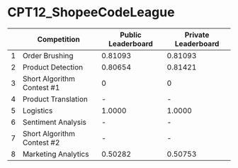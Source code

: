 # CPT12_ShopeeCodeLeague

|   | Competition                | Public Leaderboard | Private Leaderboard |
|---|----------------------------|--------------------|---------------------|
| 1 | Order Brushing             | 0.81093            | 0.81093             |
| 2 | Product Detection          | 0.80654            | 0.81421             |
| 3 | Short Algorithm Contest #1 | 0                  | 0                   |
| 4 | Product Translation        | -                  | -                   |
| 5 | Logistics                  | 1.0000             | 1.0000              |
| 6 | Sentiment Analysis         | -                  | -                   |
| 7 | Short Algorithm Contest #2 | -                  | -                   |
| 8 | Marketing Analytics        | 0.50282            | 0.50753             |



